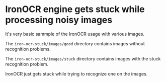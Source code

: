 # IronOCR engine gets stuck while processing noisy images

It's very basic sammple of the IronOCR usage with various images.

The `iron-ocr-stuck/images/good` directory contains images without recognition problems.

The `iron-ocr-stuck/images/stuck` directory contains images with the stuck recognition problem.

IronOCR just gets stuck while trying to recognize one on the images.
